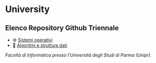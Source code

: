 # University

## Elenco Repository Github Triennale
- ⚙️ [Sistemi operativi](https://github.com/osryde/progettoOS)
- 🧠 [Algoritmi e strutture dati](https://github.com/osryde/Sorting-Algorithms)

*Facoltà di Informatica presso l'Università degli Studi di Parma (Unipr).*
